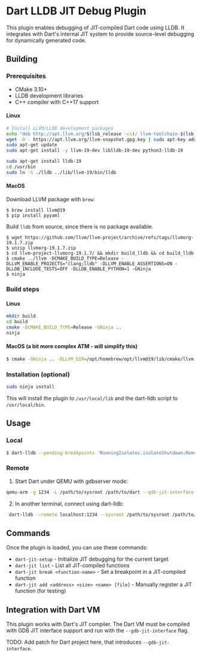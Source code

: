 # Dart LLDB JIT Debug Plugin

This plugin enables debugging of JIT-compiled Dart code using LLDB. It integrates with Dart's internal JIT system to provide source-level debugging for dynamically generated code.

## Building

### Prerequisites

- CMake 3.10+
- LLDB development libraries
- C++ compiler with C++17 support

#### Linux

```bash
# Install LLVM/LLDB development packages
echo "deb http://apt.llvm.org/$(lsb_release -cs)/ llvm-toolchain-$(lsb_release -cs)-19 main" | sudo tee /etc/apt/sources.list.d/llvm.list
wget -O - https://apt.llvm.org/llvm-snapshot.gpg.key | sudo apt-key add -
sudo apt-get update
sudo apt-get install -y llvm-19-dev liblldb-19-dev python3-lldb-19
```

```bash
sudo apt-get install lldb-19
cd /usr/bin
sudo ln -S ./lldb ../lib/llvm-19/bin/lldb
```

#### MacOS

Download LLVM package with `brew`:

```
$ brew install llvm@19
$ pip install pyyaml
```

Build `lldb` from source, since there is no package available.

```
$ wget https://github.com/llvm/llvm-project/archive/refs/tags/llvmorg-19.1.7.zip
$ unzip llvmorg-19.1.7.zip
$ cd llvm-project-llvmorg-19.1.7/ && mkdir build_lldb && cd build_lldb
$ cmake ../llvm -DCMAKE_BUILD_TYPE=Release -DLLVM_ENABLE_PROJECTS="clang;lldb" -DLLVM_ENABLE_ASSERTIONS=ON -DLLDB_INCLUDE_TESTS=OFF -DLLDB_ENABLE_PYTHON=1 -GNinja
$ ninja
```

### Build steps

#### Linux

```bash
mkdir build
cd build
cmake -DCMAKE_BUILD_TYPE=Release -GNinja ..
ninja
```

#### MacOS (a bit more complex ATM - will simplify this)

```bash
$ cmake -GNinja .. -DLLVM_DIR=/opt/homebrew/opt/llvm@19/lib/cmake/llvm -DLLVM_BUILD_ROOT=/path/to/llvm-project-llvmorg-19.1.7/build_lldb -DLLVM_SRC=/path/to/llvm-project-llvmorg-19.1.7/ -DLLVM_TABLEGEN_EXE=/opt/homebrew/opt/llvm@19/bin/llvm-tblgen -DCMAKE_CXX_FLAGS="-Wno-deprecated-declarations"
```

### Installation (optional)

```bash
sudo ninja install
```

This will install the plugin to `/usr/local/lib` and the dart-lldb script to `/usr/local/bin`.

## Usage

### Local

```bash
$ dart-lldb --pending-breakpoints 'RunningIsolates.isolateShutdown;RemovingTransformer.transformNamedExpressionList;InterfaceType.get_hasNonObjectMemberAccess' ./out/DebugX64/dart --gdb-jit-interface basic.dart
```

### Remote

1. Start Dart under QEMU with gdbserver mode:

```bash
qemu-arm -g 1234 -L /path/to/sysroot /path/to/dart --gdb-jit-interface your_script.dart
```

2. In another terminal, connect using dart-lldb:

```bash
 dart-lldb --remote localhost:1234 --sysroot /path/to/sysroot /path/to/dart
 ```

## Commands

Once the plugin is loaded, you can use these commands:

- `dart-jit-setup` - Initialize JIT debugging for the current target
- `dart-jit list` - List all JIT-compiled functions
- `dart-jit break <function-name>` - Set a breakpoint in a JIT-compiled function
- `dart-jit add <address> <size> <name> [file]` - Manually register a JIT function (for testing)

## Integration with Dart VM

This plugin works with Dart's JIT compiler. The Dart VM must be compiled with GDB JIT interface support and run with the `--gdb-jit-interface` flag.

TODO: Add patch for Dart project here, that introduces `--gdb-jit-interface`.
